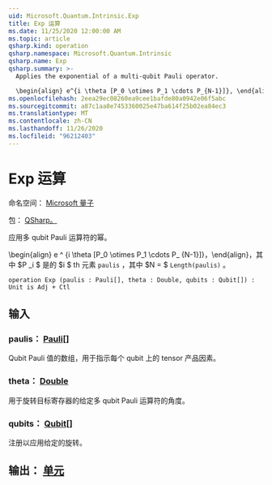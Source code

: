 ```yaml
---
uid: Microsoft.Quantum.Intrinsic.Exp
title: Exp 运算
ms.date: 11/25/2020 12:00:00 AM
ms.topic: article
qsharp.kind: operation
qsharp.namespace: Microsoft.Quantum.Intrinsic
qsharp.name: Exp
qsharp.summary: >-
  Applies the exponential of a multi-qubit Pauli operator.

  \begin{align} e^{i \theta [P_0 \otimes P_1 \cdots P_{N-1}]}, \end{align} where $P_i$ is the $i$th element of `paulis`, and where $N = $`Length(paulis)`.
ms.openlocfilehash: 2eea29ec08260ea9cee1bafde80a0942e06f5abc
ms.sourcegitcommit: a87c1aa8e7453360025e47ba614f25b02ea84ec3
ms.translationtype: MT
ms.contentlocale: zh-CN
ms.lasthandoff: 11/26/2020
ms.locfileid: "96212403"
---
```

# <a name="exp-operation"></a>Exp 运算

命名空间： [Microsoft 量子](xref:Microsoft.Quantum.Intrinsic)

包： [QSharp。](https://nuget.org/packages/Microsoft.Quantum.QSharp.Core)


应用多 qubit Pauli 运算符的幂。

\begin{align} e ^ {i \theta [P_0 \otimes P_1 \cdots P_ {N-1}]}，\end{align}，其中 $P _i $ 是的 $i $ th 元素 `paulis` ，其中 $N = $ `Length(paulis)` 。

```qsharp
operation Exp (paulis : Pauli[], theta : Double, qubits : Qubit[]) : Unit is Adj + Ctl
```


## <a name="input"></a>输入

### <a name="paulis--pauli"></a>paulis： [Pauli](xref:microsoft.quantum.lang-ref.pauli)[]

Qubit Pauli 值的数组，用于指示每个 qubit 上的 tensor 产品因素。


### <a name="theta--double"></a>theta： [Double](xref:microsoft.quantum.lang-ref.double)

用于旋转目标寄存器的给定多 qubit Pauli 运算符的角度。


### <a name="qubits--qubit"></a>qubits： [Qubit](xref:microsoft.quantum.lang-ref.qubit)[]

注册以应用给定的旋转。



## <a name="output--unit"></a>输出： [单元](xref:microsoft.quantum.lang-ref.unit)

